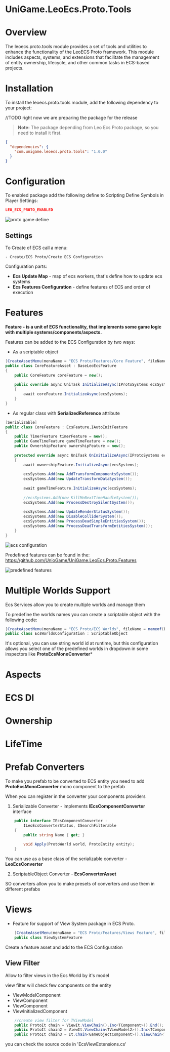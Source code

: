 # UniGame.LeoEcs.Proto.Tools

# Overview

The leoecs.proto.tools module provides a set of tools and utilities to enhance the functionality of the LeoECS Proto framework. This module includes aspects, systems, and extensions that facilitate the management of entity ownership, lifecycle, and other common tasks in ECS-based projects.

# Installation

To install the leoecs.proto.tools module, add the following dependency to your project:

//TODO right now we are preparing the package for the release

> **Note:** The package depending from Leo Ecs 
> Proto package, so you need to install it first.

```json
{
  "dependencies": {
    "com.unigame.leoecs.proto.tools": "1.0.0"
  }
}
```

# Configuration

To enabled package add the following define to Scripting Define Symbols in Player Settings:

```json
LEO_ECS_PROTO_ENABLED
```

![proto game define](https://github.com/UnioGame/UniGame.LeoEcs.Proto.Tools/blob/main/Assets/ecsproto_define.png)

## Settings

To Create of ECS call a menu:

```
- Create/ECS Proto/Create ECS Configuration
```

Configuration parts:

- **Ecs Update Map** - map of ecs workers, that's define how to update ecs systems
- **Ecs Features Configuration** - define features of ECS and order of execution

# Features

**Feature - is a unit of ECS functionality, that implements some game logic with multiple systems/components/aspects.**

Features can be added to the ECS Configuration by two ways:

- As a scriptable object

```csharp
[CreateAssetMenu(menuName = "ECS Proto/Features/Core Feature", fileName = "Core Feature")]
public class CoreFeatureAsset : BaseLeoEcsFeature
{
    public CoreFeature coreFeature = new();
    
    public override async UniTask InitializeAsync(IProtoSystems ecsSystems)
    {
        await coreFeature.InitializeAsync(ecsSystems);
    }
}
```

- As regular class with **SerializedReference** attribute

```csharp
[Serializable]
public class CoreFeature : EcsFeature,IAutoInitFeature
{
    public TimerFeature timerFeature = new();
    public GameTimeFeature gameTimeFeature = new();
    public OwnershipFeature ownershipFeature = new();
    
    protected override async UniTask OnInitializeAsync(IProtoSystems ecsSystems)
    {
        await ownershipFeature.InitializeAsync(ecsSystems);
        
        ecsSystems.Add(new AddTransformComponentsSystem());
        ecsSystems.Add(new UpdateTransformDataSystem());
        
        await gameTimeFeature.InitializeAsync(ecsSystems);
        
        //ecsSystems.Add(new KillMeNextTimeHandleSystem());
        ecsSystems.Add(new ProcessDestroySilentSystem());
        
        ecsSystems.Add(new UpdateRenderStatusSystem());
        ecsSystems.Add(new DisableColliderSystem());
        ecsSystems.Add(new ProcessDeadSimpleEntitiesSystem());
        ecsSystems.Add(new ProcessDeadTransformEntitiesSystem());
    }
}
```

![ecs configuration](https://github.com/UnioGame/UniGame.LeoEcs.Proto.Tools/blob/main/Assets/ecsproto_add_feature.png)


Predefined features can be found in the: https://github.com/UnioGame/UniGame.LeoEcs.Proto.Features

![predefined features](https://github.com/UnioGame/UniGame.LeoEcs.Proto.Tools/blob/main/Assets/ecsproto_features.png)

# Multiple Worlds Support

Ecs Services allow you to create multiple worlds and manage them

To predefine the worlds names you can create a scriptable object with the following code:

```csharp
[CreateAssetMenu(menuName = "ECS Proto/ECS Worlds", fileName = nameof(EcsWorldsConfiguration),order = 0)]
public class EcsWorldsConfiguration : ScriptableObject
```

It's optional, you can use string world id at runtime, but this configuration allows you select
one of the predefined worlds in dropdown in some inspectors like **ProtoEcsMonoConverter***



# Aspects

# ECS DI

# Ownership

# LifeTime

# Prefab Converters

To make you prefab to be converted to ECS entity you need to add **ProtoEcsMonoConverter** mono component to the prefab

When you can register in the converter your components providers

1. Serializable Converter - implements **IEcsComponentConverter** interface

```csharp
    public interface IEcsComponentConverter : 
        ILeoEcsConverterStatus, ISearchFilterable
    {
        public string Name { get; }
        
        void Apply(ProtoWorld world, ProtoEntity entity);
    }
```

You can use as a base class of the serializable converter - **LeoEcsConverter** 

2. ScriptableObject Converter - **EcsConverterAsset**

SO converters allow you to make presets of converters and use them in different prefabs

# Views

- Feature for support of View System package in ECS Proto.

```csharp
    [CreateAssetMenu(menuName = "ECS Proto/Features/Views Feature", fileName = "ECS Views Feature")]
    public class ViewSystemFeature
```

Create a feature asset and add to the ECS Configuration

## View Filter

Allow to filter views in the Ecs World by it's model

view filter will check few components on the entity

- ViewModelComponent
- ViewComponent
- ViewComponent<TModel>
- ViewInitializedComponent

```csharp
    //create view filter for TViewModel
    public ProtoIt chain = ViewIt.ViewChain().Inc<TComponent>().End();
    public ProtoIt chain2 = ViewIt.ViewChain<TViewModel2>().Inc<TComponent2>().End();
    public ProtoIt chain3 = It.Chain<GameObjectComponent>().ViewChain<TViewModel3>().End();
```

you can check the source code in 'EcsViewExtensions.cs'
